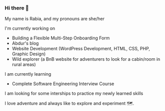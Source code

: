 ### Hi there 👋

My name is Rabia, and my pronouns are she/her

I'm currently working on

- Building a Flexible Multi-Step Onboarding Form
- Abdur's blog
- Website Development (WordPress Development, HTML, CSS, PHP, Graphic Design)
- Wild explorer (a BnB website for adventurers to look for a cabin/room in rural areas)

I am currently learning

- Complete Software Engineering Interview Course

I am looking for some interships to practice my newly learned skills


I love adventure and always like to  explore and experiment :world_map:.

<!--
**RabiaAbdurRehman/RabiaAbdurRehman** is a ✨ _special_ ✨ repository because its `README.md` (this file) appears on your GitHub profile.

Here are some ideas to get you started:

- 🔭 I’m currently working on ...
- 🌱 I’m currently learning ...
- 👯 I’m looking to collaborate on ...
- 🤔 I’m looking for help with ...
- 💬 Ask me about ...
- 📫 How to reach me: ...
- 😄 Pronouns: ...
- ⚡ Fun fact: ...
-->
